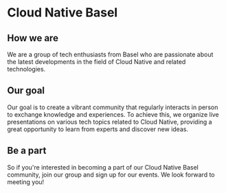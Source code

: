 # Cloud Native Basel

## How we are

We are a group of tech enthusiasts from Basel who are passionate about the latest developments in the field of Cloud Native and related technologies.

## Our goal
Our goal is to create a vibrant community that regularly interacts in person to exchange knowledge and experiences. To achieve this, we organize live presentations on various tech topics related to Cloud Native, providing a great opportunity to learn from experts and discover new ideas.

## Be a part

So if you're interested in becoming a part of our Cloud Native Basel community, join our group and sign up for our events. We look forward to meeting you!
